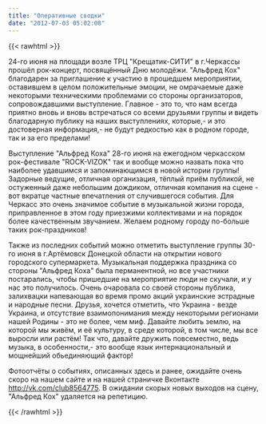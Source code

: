 ```yaml
---
title: "Оперативные сводки"
date: "2012-07-03 05:02:08"
---
```

{{< rawhtml >}}
<p>24-го июня на площади возле ТРЦ "Крещатик-СИТИ" в г.Черкассы прошёл рок-концерт, посвящённый Дню молодёжи. "Альфред Кох" благодарен за приглашение к участию в прошедшем мероприятии, оставившем в целом положительные эмоции, не омрачаемые даже некоторыми техническими проблемами со стороны организаторов, сопровождавшими выступление. Главное - это то, что нам всегда приятно вновь и вновь встречаться со всеми друзьями группы и видеть благодарную публику на наших выступлениях, которые,- и это достоверная информация,- не будут редкостью как в родном городе, так и за его пределами!</p>
<p>Выступление "Альфред Коха" 28-го июня на ежегодном черкасском рок-фестивале "ROCK-VIZOK" так и вообще можно назвать пока что наиболее удавшимся и запоминающимся в новой истории группы! Задорные ведущие, отличная организация, тёплый приём публикой, не остуженный даже небольшим дождиком, отличная компания на сцене - вот вкратце частные впечатления от случившегося события. Для Черкасс это очень значимое событие в музыкальной жизни города, приправленное в этом году приезжими коллективами и на порядок более качественным звучанием. Желаем родному городу по-больше таких рок-праздников!</p>
<p>Также из последних событий можно отметить выступление группы 30-го июня в г.Артёмовск Донецкой области на открытии нового городского супермаркета. Музыкальная поддержка праздника со стороны "Альфред Коха" была перманентной, но все участники постарались, чтобы пришедшие на мероприятие люди не скучали, и у нас это получилось. Очень очаровала со своей стороны публика, залихвацки напевающая во время промо акций украинские эстрадные и народные песни. Друзья, хочется отметить, что Украина - везде Украина, и отсутствие взаимопонимания между некоторыми регионами нашей Родины - это не более, чем миф. Давайте любить землю, на которой мы живём, и её культуру, в среде которой, в том числе, мы все выросли или растём! Так что, давайте дружить повсеместно, ведь музыка, в особенности,- это вообще язык интернациональный и мощнейший обьединяющий фактор!</p>
<p>Фотоотчёты о событиях, описанных здесь и ранее, ожидайте очень скоро на нашем сайте и на нашей страничке Вконтакте <a href="http://vk.com/club8564775">http://vk.com/club8564775</a>. В ожидании скорых новых выходов на сцену, "Альфред Кох" удаляется на репетицию.</p>

{{< /rawhtml >}}
